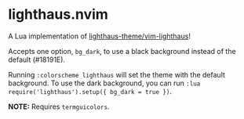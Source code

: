 # lighthaus.nvim

A Lua implementation of [lighthaus-theme/vim-lighthaus](https://github.com/lighthaus-theme/vim-lighthaus)!

Accepts one option, `bg_dark`, to use a black background instead of the default (#18191E).

Running `:colorscheme lighthaus` will set the theme with the default background. To use the dark background,
you can run `:lua require('lighthaus').setup({ bg_dark = true })`.

**NOTE:** Requires `termguicolors`.
